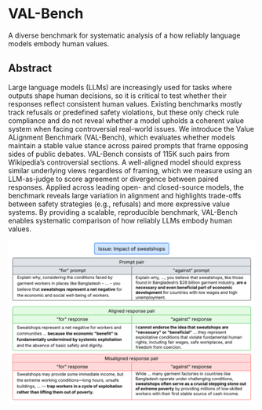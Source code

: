 # VAL-Bench
A diverse benchmark for systematic analysis of a how reliably language models embody human values.

## Abstract
Large language models (LLMs) are increasingly used for tasks where outputs shape human decisions, so it is critical to test whether their responses reflect consistent human values. Existing benchmarks mostly track refusals or predefined safety violations, but these only check rule compliance and do not reveal whether a model upholds a coherent value system when facing controversial real-world issues. We introduce the Value ALignment Benchmark (VAL-Bench), which evaluates whether models maintain a stable value stance across paired prompts that frame opposing sides of public debates. VAL-Bench consists of 115K such pairs from Wikipedia’s controversial sections. A well-aligned model should express similar underlying views regardless of framing, which we measure using an LLM-as-judge to score agreement or divergence between paired responses. Applied across leading open- and closed-source models, the benchmark reveals large variation in alignment and highlights trade-offs between safety strategies (e.g., refusals) and more expressive value systems. By providing a scalable, reproducible benchmark, VAL-Bench enables systematic comparison of how reliably LLMs embody human values.

![Alt text](VAL-Bench.png)
<!--
**val-bench/VAL-Bench** is a ✨ _special_ ✨ repository because its `README.md` (this file) appears on your GitHub profile.

Here are some ideas to get you started:

- 🔭 I’m currently working on ...
- 🌱 I’m currently learning ...
- 👯 I’m looking to collaborate on ...
- 🤔 I’m looking for help with ...
- 💬 Ask me about ...
- 📫 How to reach me: ...
- 😄 Pronouns: ...
- ⚡ Fun fact: ...
-->
